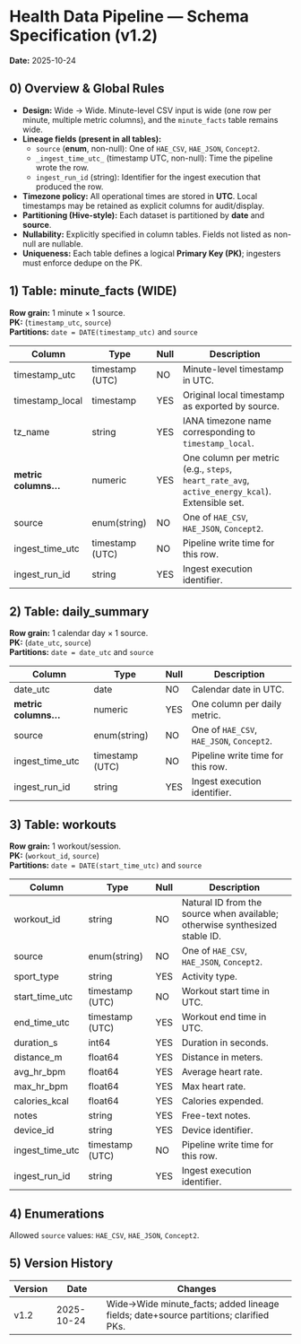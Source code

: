 # Health Data Pipeline — Schema Specification (v1.2)
**Date:** 2025-10-24

## 0) Overview & Global Rules
- **Design:** Wide → Wide. Minute-level CSV input is wide (one row per minute, multiple metric columns), and the `minute_facts` table remains wide.
- **Lineage fields (present in all tables):**
  - `source` (**enum**, non-null): One of `HAE_CSV`, `HAE_JSON`, `Concept2`.
  - `_ingest_time_utc_` (timestamp UTC, non-null): Time the pipeline wrote the row.
  - `ingest_run_id` (string): Identifier for the ingest execution that produced the row.
- **Timezone policy:** All operational times are stored in **UTC**. Local timestamps may be retained as explicit columns for audit/display.
- **Partitioning (Hive-style):** Each dataset is partitioned by **date** and **source**.
- **Nullability:** Explicitly specified in column tables. Fields not listed as non-null are nullable.
- **Uniqueness:** Each table defines a logical **Primary Key (PK)**; ingesters must enforce dedupe on the PK.

## 1) Table: minute_facts (WIDE)
**Row grain:** 1 minute × 1 source.  
**PK:** (`timestamp_utc`, `source`)  
**Partitions:** `date = DATE(timestamp_utc)` and `source`

| Column            | Type            | Null | Description |
|-------------------|-----------------|------|-------------|
| timestamp_utc     | timestamp (UTC) | NO   | Minute-level timestamp in UTC. |
| timestamp_local   | timestamp       | YES  | Original local timestamp as exported by source. |
| tz_name           | string          | YES  | IANA timezone name corresponding to `timestamp_local`. |
| **metric columns…** | numeric         | YES  | One column per metric (e.g., `steps`, `heart_rate_avg`, `active_energy_kcal`). Extensible set. |
| source            | enum(string)    | NO   | One of `HAE_CSV`, `HAE_JSON`, `Concept2`. |
| ingest_time_utc   | timestamp (UTC) | NO   | Pipeline write time for this row. |
| ingest_run_id     | string          | YES  | Ingest execution identifier. |

## 2) Table: daily_summary
**Row grain:** 1 calendar day × 1 source.  
**PK:** (`date_utc`, `source`)  
**Partitions:** `date = date_utc` and `source`

| Column          | Type            | Null | Description |
|-----------------|-----------------|------|-------------|
| date_utc        | date            | NO   | Calendar date in UTC. |
| **metric columns…** | numeric         | YES  | One column per daily metric. |
| source          | enum(string)    | NO   | One of `HAE_CSV`, `HAE_JSON`, `Concept2`. |
| ingest_time_utc | timestamp (UTC) | NO   | Pipeline write time for this row. |
| ingest_run_id   | string          | YES  | Ingest execution identifier. |

## 3) Table: workouts
**Row grain:** 1 workout/session.  
**PK:** (`workout_id`, `source`)  
**Partitions:** `date = DATE(start_time_utc)` and `source`

| Column          | Type            | Null | Description |
|-----------------|-----------------|------|-------------|
| workout_id      | string          | NO   | Natural ID from the source when available; otherwise synthesized stable ID. |
| source          | enum(string)    | NO   | One of `HAE_CSV`, `HAE_JSON`, `Concept2`. |
| sport_type      | string          | YES  | Activity type. |
| start_time_utc  | timestamp (UTC) | NO   | Workout start time in UTC. |
| end_time_utc    | timestamp (UTC) | YES  | Workout end time in UTC. |
| duration_s      | int64           | YES  | Duration in seconds. |
| distance_m      | float64         | YES  | Distance in meters. |
| avg_hr_bpm      | float64         | YES  | Average heart rate. |
| max_hr_bpm      | float64         | YES  | Max heart rate. |
| calories_kcal   | float64         | YES  | Calories expended. |
| notes           | string          | YES  | Free-text notes. |
| device_id       | string          | YES  | Device identifier. |
| ingest_time_utc | timestamp (UTC) | NO   | Pipeline write time for this row. |
| ingest_run_id   | string          | YES  | Ingest execution identifier. |

## 4) Enumerations
Allowed `source` values: `HAE_CSV`, `HAE_JSON`, `Concept2`.

## 5) Version History
| Version | Date       | Changes |
|---------|------------|---------|
| v1.2    | 2025-10-24 | Wide→Wide minute_facts; added lineage fields; date+source partitions; clarified PKs. |
